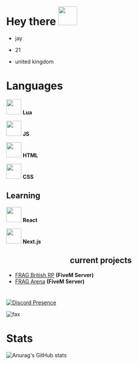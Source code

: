 
<h1>
  Hey there
  <img src="https://media.giphy.com/media/hvRJCLFzcasrR4ia7z/giphy.gif" width="50px"/>
</h1>

- jay

- 21

- united kingdom

<h1>
Languages
</h1>
  
<img width="40" src="https://upload.wikimedia.org/wikipedia/commons/c/cf/Lua-Logo.svg" /> <b>Lua</b><br>

<img width="40" src="https://cdn.iconscout.com/icon/premium/png-256-thumb/javascript-2752148-2284965.png?f=webp" /> <b>JS</b><br>

<img width="40" src="https://cdn-icons-png.flaticon.com/256/174/174854.png" /> <b>HTML</b><br>

<img width="40" src="https://diziglobalsolution.com/wp-content/uploads/2023/04/logo-css-3-1536.png" /> <b>CSS</b><br>

<h2>
Learning
</h2>

<img width="40" src="https://github.com/FragStudios/FragStudios/assets/116266395/81a0a08b-b459-4009-a26a-ae19ea9c9140" /> <b>React</b><br>

<img width="40" src="[[https://github.com/FragStudios/FragStudios/assets/116266395/81a0a08b-b459-4009-a26a-ae19ea9c9140](https://github.com/FragStudios/FragStudios/assets/116266395/bc384a4e-ae90-4117-be8f-2fa17b319b2c)](https://www.drupal.org/files/project-images/nextjs-icon-dark-background.png)" /> <b>Next.js</b><br>

<p align="center">
  
</p>

<p align="center">

</p>

<h2 align="center">current projects</h2>

- [FRAG British RP](https://discord.gg/ZQUrfnhr2U) **(FiveM Server)**
- [FRAG Arena](https://discord.gg/uDVGvzcjqF) **(FiveM Server)**

<h1>
</h1>

[![Discord Presence](https://lanyard-profile-readme.vercel.app/api/425377411161391104?theme=dark&bg=000000&animated=true&hideDiscrim=false&borderRadius=10px&idleMessage=Pay%20Me%20To%20Write%20You%20Code)](https://discord.com/users/425377411161391104)

<img src="https://komarev.com/ghpvc/?username=Jay-Founder-SCRP&color=blue" alt="fax" width="" height="">

# Stats
![Anurag's GitHub stats](https://github-readme-stats.vercel.app/api?username=fragstudios&show_icons=true&theme=merko)

